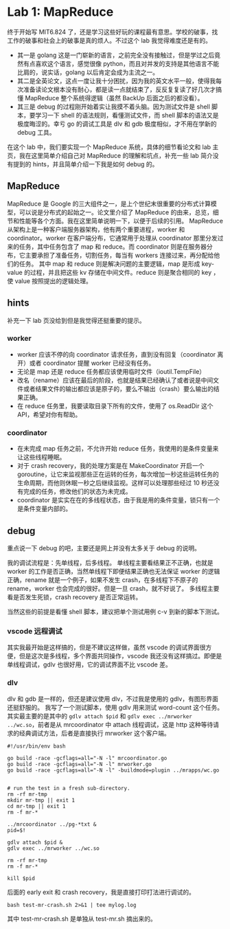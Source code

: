 # Lab 1: MapReduce

终于开始写 MIT6.824 了，还是学习这些好玩的课程最有意思。学校的破事，找工作的破事和社会上的破事是真的烦人。不过这个 lab 我觉得难度还是有的。
- 其一是 golang 这是一门崭新的语言，之前完全没有接触过，但是学过之后竟然有点喜欢这个语言，感觉很像 python，而且对并发的支持是其他语言不能比肩的，说实话，golang 以后肯定会成为主流之一。
- 其二是全英论文，这点一度让我十分困扰，因为我的英文水平一般，使得我每次准备读论文根本没有耐心，都是读一点就结束了，反反复复读了好几次才搞懂 MapReduce 整个系统得逻辑（虽然 BackUp 后面之后的都没看）。
- 其三是 debug 的过程刚开始着实让我摸不着头脑。因为测试文件是 shell 脚本，要学习一下 shell 的语法规则，看懂测试文件，而 shell 脚本的语法又是极度晦涩的。幸亏 go 的调试工具是 dlv 和 gdb 极度相似，才不用在学新的 debug 工具。

在这个 lab 中，我们要实现一个 MapReduce 系统，具体的细节看论文和 lab 主页，我在这里简单介绍自己对 MapReduce 的理解和坑点，补充一些 lab 简介没有提到的 hints，并且简单介绍一下我是如何 debug 的。

## MapReduce

MapReduce 是 Google 的三大组件之一，是上个世纪末很重要的分布式计算模型，可以说是分布式的起始之一。论文里介绍了 MapReduce 的由来，总览，细节和性能等各个方面。我在这里简单说明一下，以便于后续的引用。
MapReduce 从架构上是一种客户端服务器架构，他有两个重要进程，worker 和 coordinator。worker 在客户端分布，它通常用于处理从 coordinator 那里分发过来的任务，其中任务包含了 map 和 reduce。而 coordinator 则是在服务器分布，它主要承担了准备任务，切割任务，每当有 workers 连接过来，再分配给他们的任务。
其中 map 和 reduce 则是解决问题的主要逻辑，map 是形成 key-value 的过程，并且把这些 kv 存储在中间文件。reduce 则是聚合相同的 key ，使 value 按照提出的逻辑处理。

## hints

补充一下 lab 页没给到但是我觉得还挺重要的提示。

### worker

- worker 应该不停的向 coordinator 请求任务，直到没有回复（coordinator 离开）或者 coordinator 提醒 worker 已经没有任务。
- 无论是 map 还是 reduce 任务都应该使用临时文件（ioutil.TempFile）
- 改名（rename）应该在最后的阶段，也就是结果已经确认了或者说是中间文件或者结果文件的输出都应该是原子的，要么不输出（crash）要么输出的结果正确。
- 在 reduce 任务里，我要读取目录下所有的文件，使用了 os.ReadDir 这个 API，希望对你有帮助。

### coordinator

- 在未完成 map 任务之前，不允许开始 reduce 任务，我使用的是条件变量来让这些线程睡眠。
- 对于 crash recovery，我的处理方案是在 MakeCoordinator 开启一个 goroutine，让它来监视那些正在运转的任务，每次增加一秒这些运转任务的生命周期，而他则休眠一秒之后继续监视。这样可以处理那些经过 10 秒还没有完成的任务，修改他们的状态为未完成。
- coordinator 是实实在在的多线程状态，由于我是用的条件变量，锁只有一个是条件变量内部的。

## debug

重点说一下 debug 的吧，主要还是网上并没有太多关于 debug 的说明。

我的调试流程是：先单线程，后多线程。
单线程主要看结果正不正确，也就是 worker 的工作是否正确，当然单线程下即便结果正确也无法保证 worker 的逻辑正确，rename 就是一个例子，如果不发生 crash，在多线程下不原子的 rename，worker 也会完成的很好。但是一旦 crash，就不好说了。
多线程主要看是否发生死锁，crash recovery 是否正常运转。

当然这些的前提是看懂 shell 脚本，建议把单个测试用例 c-v 到新的脚本下测试。

### vscode 远程调试

其实我最开始是这样搞的，但是不建议这样做，虽然 vscode 的调试界面很方便，但是这次是多线程，多个界面共同操作，vscode 我还没有这样搞过。即便是单线程调试，gdlv 也很好用，它的调试界面不比 vscode 差。

### dlv

dlv 和 gdb 是一样的，但还是建议使用 dlv，不过我是使用的 gdlv，有图形界面还挺舒服的。
我写了一个测试脚本，使用 gdlv 用来测试 word-count 这个任务。其实最主要的是其中的 `gdlv attach $pid` 和 `gdlv exec ../mrworker ../wc.so`，前者是从 mrcoordinator 中 attach 线程调试，这是 http 这种等待请求的经典调试方法，后者是直接执行 mrworker 这个客户端。

```shell
#!/usr/bin/env bash

go build -race -gcflags=all="-N -l" mrcoordinator.go
go build -race -gcflags=all="-N -l" mrworker.go
go build -race -gcflags=all="-N -l" -buildmode=plugin ../mrapps/wc.go


# run the test in a fresh sub-directory.
rm -rf mr-tmp
mkdir mr-tmp || exit 1
cd mr-tmp || exit 1
rm -f mr-*

../mrcoordinator ../pg-*txt &
pid=$!

gdlv attach $pid &
gdlv exec ../mrworker ../wc.so

rm -rf mr-tmp
rm -f mr-*

kill $pid
``` 

后面的 early exit 和 crash recovery，我是直接打印打法进行调试的。

```shell
bash test-mr-crash.sh 2>&1 | tee mylog.log
```

其中 test-mr-crash.sh 是单独从 test-mr.sh 摘出来的。

